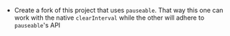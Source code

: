 - Create a fork of this project that uses `pauseable`. That way this one can work with the native `clearInterval` while the other will adhere to `pauseable`'s API
